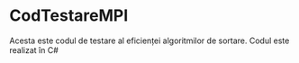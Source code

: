 # CodTestareMPI
Acesta este codul de testare al eficienței algoritmilor de sortare.
Codul este realizat în C#
